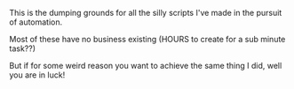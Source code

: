 This is the dumping grounds for all the silly scripts I've made in the pursuit of automation.

Most of these have no business existing (HOURS to create for a sub minute task??)

But if for some weird reason you want to achieve the same thing I did, well you are in luck!